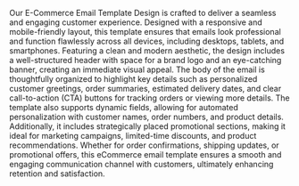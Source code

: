 Our E-Commerce Email Template Design is crafted to deliver a seamless and engaging customer experience. Designed with a responsive and mobile-friendly layout, this template ensures that emails look professional and function flawlessly across all devices, including desktops, tablets, and smartphones. Featuring a clean and modern aesthetic, the design includes a well-structured header with space for a brand logo and an eye-catching banner, creating an immediate visual appeal. The body of the email is thoughtfully organized to highlight key details such as personalized customer greetings, order summaries, estimated delivery dates, and clear call-to-action (CTA) buttons for tracking orders or viewing more details. The template also supports dynamic fields, allowing for automated personalization with customer names, order numbers, and product details. Additionally, it includes strategically placed promotional sections, making it ideal for marketing campaigns, limited-time discounts, and product recommendations. Whether for order confirmations, shipping updates, or promotional offers, this eCommerce email template ensures a smooth and engaging communication channel with customers, ultimately enhancing retention and satisfaction.
